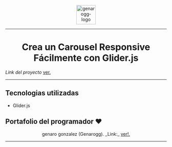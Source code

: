 <p align="center">
  <a href="https://genarogg.tk">
    <img alt="genarogg-logo" src="https://genarogg.github.io/link-To-my-brand/img/isotipo.svg" width="60" />
  </a>
</p>

---
<h1 align="center">
  Crea un Carousel Responsive Fácilmente con Glider.js
</h1>


_Link del proyecto_ <a href="https://genarogg.github.io/slider-con-glider/">ver.</a>

----
## Tecnologias utilizadas

  * Glider.js
  

## Portafolio del programador ❤️
  
  <p align="center">genaro gonzalez (Genarogg). _Link:_ <a href="https://genarogg.tk/portafolio">ver!.</a></p>

----